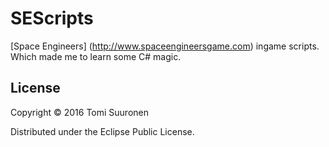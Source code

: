 SEScripts
=======

[Space Engineers] (http://www.spaceengineersgame.com) ingame scripts. Which made me to learn some C# magic.

## License

Copyright &copy; 2016 Tomi Suuronen

Distributed under the Eclipse Public License.